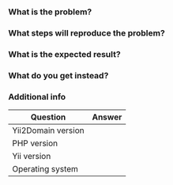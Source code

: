 ### What is the problem?

### What steps will reproduce the problem?

### What is the expected result?

### What do you get instead?

### Additional info

| Question             | Answer
| -------------------- | ---
| Yii2Domain version   |
| PHP version          |
| Yii version          |
| Operating system     | 
